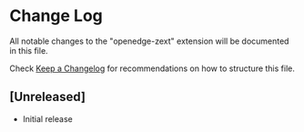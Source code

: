# Change Log
All notable changes to the "openedge-zext" extension will be documented in this file.

Check [Keep a Changelog](http://keepachangelog.com/) for recommendations on how to structure this file.

## [Unreleased]
- Initial release